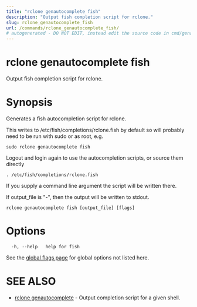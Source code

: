 ```yaml
---
title: "rclone genautocomplete fish"
description: "Output fish completion script for rclone."
slug: rclone_genautocomplete_fish
url: /commands/rclone_genautocomplete_fish/
# autogenerated - DO NOT EDIT, instead edit the source code in cmd/genautocomplete/fish/ and as part of making a release run "make commanddocs"
---
```

# rclone genautocomplete fish

Output fish completion script for rclone.

# Synopsis


Generates a fish autocompletion script for rclone.

This writes to /etc/fish/completions/rclone.fish by default so will
probably need to be run with sudo or as root, e.g.

    sudo rclone genautocomplete fish

Logout and login again to use the autocompletion scripts, or source
them directly

    . /etc/fish/completions/rclone.fish

If you supply a command line argument the script will be written
there.

If output_file is "-", then the output will be written to stdout.


```
rclone genautocomplete fish [output_file] [flags]
```

# Options

```
  -h, --help   help for fish
```

See the [global flags page](/flags/) for global options not listed here.

# SEE ALSO

* [rclone genautocomplete](/commands/rclone_genautocomplete/)	 - Output completion script for a given shell.

